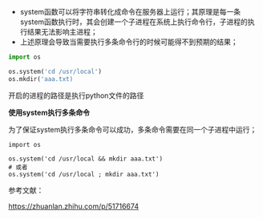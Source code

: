 - system函数可以将字符串转化成命令在服务器上运行；其原理是每一条system函数执行时，其会创建一个子进程在系统上执行命令行，子进程的执行结果无法影响主进程；
- 上述原理会导致当需要执行多条命令行的时候可能得不到预期的结果；

```python
import os

os.system('cd /usr/local')
os.mkdir('aaa.txt)
```

开启的进程的路径是执行python文件的路径

**使用system执行多条命令**

为了保证system执行多条命令可以成功，多条命令需要在同一个子进程中运行；

```text
import os

os.system('cd /usr/local && mkdir aaa.txt')
# 或者
os.system('cd /usr/local ; mkdir aaa.txt')
```





参考文献：

https://zhuanlan.zhihu.com/p/51716674